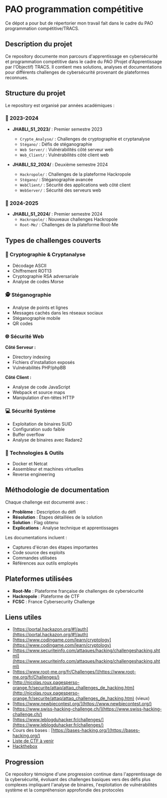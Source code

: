 # PAO programmation compétitive

Ce dépot a pour but de répertorier mon travail fait dans le cadre du PAO
programmation compétitive/TRACS.

## Description du projet

Ce repository documente mon parcours d'apprentissage en cybersécurité et programmation compétitive dans le cadre du PAO (Projet d'Apprentissage par l'Objectif) TRACS. Il contient mes solutions, analyses et documentations pour différents challenges de cybersécurité provenant de plateformes reconnues.

## Structure du projet

Le repository est organisé par années académiques :

### 📁 2023-2024
- **JHABLI_S1_2023/** : Premier semestre 2023
  - `Crypte_Analyse/` : Challenges de cryptographie et cryptanalyse
  - `Stégano/` : Défis de stéganographie
  - `Web Server/` : Vulnérabilités côté serveur web
  - `Web_Client/` : Vulnérabilités côté client web

- **JHABLI_S2_2024/** : Deuxième semestre 2024
  - `Hackropole/` : Challenges de la plateforme Hackropole
  - `Stégano/` : Stéganographie avancée
  - `WebClient/` : Sécurité des applications web côté client
  - `WebServer/` : Sécurité des serveurs web

### 📁 2024-2025
- **JHABLI_S1_2024/** : Premier semestre 2024
  - `Hackropole/` : Nouveaux challenges Hackropole
  - `Root-Me/` : Challenges de la plateforme Root-Me

## Types de challenges couverts

### 🔐 Cryptographie & Cryptanalyse
- Décodage ASCII
- Chiffrement ROT13
- Cryptographie RSA adversariale
- Analyse de codes Morse

### 🕵️ Stéganographie
- Analyse de points et lignes
- Messages cachés dans les réseaux sociaux
- Stéganographie mobile
- QR codes

### 🌐 Sécurité Web
**Côté Serveur :**
- Directory indexing
- Fichiers d'installation exposés
- Vulnérabilités PHP/phpBB

**Côté Client :**
- Analyse de code JavaScript
- Webpack et source maps
- Manipulation d'en-têtes HTTP

### 💻 Sécurité Système
- Exploitation de binaires SUID
- Configuration sudo faible
- Buffer overflow
- Analyse de binaires avec Radare2

### 🐳 Technologies & Outils
- Docker et Netcat
- Assembleur et machines virtuelles
- Reverse engineering

## Méthodologie de documentation

Chaque challenge est documenté avec :
- **Problème** : Description du défi
- **Résolution** : Étapes détaillées de la solution
- **Solution** : Flag obtenu
- **Explications** : Analyse technique et apprentissages

Les documentations incluent :
- Captures d'écran des étapes importantes
- Code source des exploits
- Commandes utilisées
- Références aux outils employés

## Plateformes utilisées

- **Root-Me** : Plateforme française de challenges de cybersécurité
- **Hackropole** : Plateforme de CTF
- **FCSC** : France Cybersecurity Challenge

## Liens utiles

* [https://portal.hackazon.org/#!/auth](https://portal.hackazon.org/#!/auth)
* [https://www.codingame.com/learn/cryptology](https://www.codingame.com/learn/cryptology)
* [https://www.securiteinfo.com/attaques/hacking/challengeshacking.shtml](https://www.securiteinfo.com/attaques/hacking/challengeshacking.shtml)
* [https://www.root-me.org/fr/Challenges/](https://www.root-me.org/fr/Challenges/)
* [http://nicolas.roux.pagesperso-orange.fr/securite/attaq/attaq_challenges_de_hacking.htm](http://nicolas.roux.pagesperso-orange.fr/securite/attaq/attaq_challenges_de_hacking.htm) (vieux)
* [https://www.newbiecontest.org/](https://www.newbiecontest.org/)
* [https://www.swiss-hacking-challenge.ch/](https://www.swiss-hacking-challenge.ch/)
* [https://www.leblogduhacker.fr/challenges/](https://www.leblogduhacker.fr/challenges/)
* Cours des bases : [https://bases-hacking.org/](https://bases-hacking.org/)
* [Liste de CTF à venir](https://ctftime.org/event/list/upcoming)
* [Hackthebox](https://www.hackthebox.eu)

## Progression

Ce repository témoigne d'une progression continue dans l'apprentissage de la cybersécurité, évoluant des challenges basiques vers des défis plus complexes impliquant l'analyse de binaires, l'exploitation de vulnérabilités système et la compréhension approfondie des protocoles